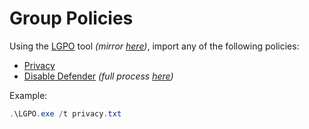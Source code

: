 # Group Policies

Using the [LGPO](https://www.microsoft.com/en-us/download/details.aspx?id=55319) tool _(mirror [here](https://github.com/ViRb3/windows-plus-plus-ansible/blob/master/res/policies/LGPO.exe))_, import any of the following policies:
- [Privacy](https://github.com/ViRb3/windows-plus-plus-ansible/blob/master/res/policies/privacy.txt)
- [Disable Defender](https://github.com/ViRb3/windows-plus-plus-ansible/blob/master/res/policies/defender.txt) _(full process [here](https://github.com/ViRb3/windows-plus-plus-ansible/blob/master/tasks/disable-defender.yml))_

Example:

```powershell
.\LGPO.exe /t privacy.txt
```
